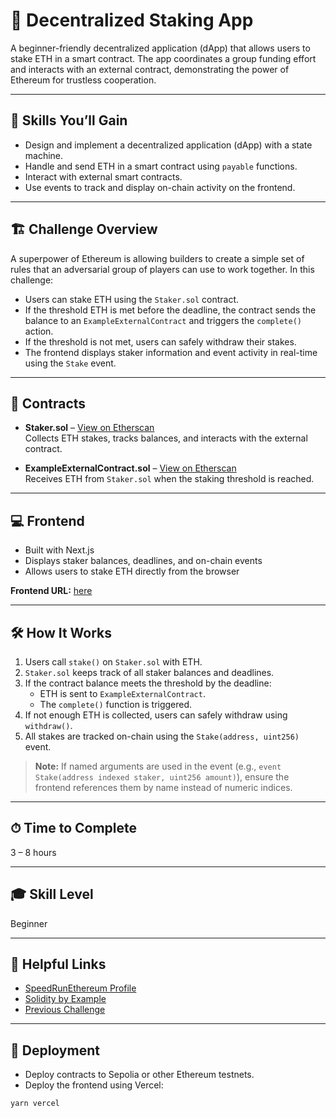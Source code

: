 # 🔏 Decentralized Staking App

A beginner-friendly decentralized application (dApp) that allows users to stake ETH in a smart contract. The app coordinates a group funding effort and interacts with an external contract, demonstrating the power of Ethereum for trustless cooperation.

---

## 🌟 Skills You’ll Gain

- Design and implement a decentralized application (dApp) with a state machine.
- Handle and send ETH in a smart contract using `payable` functions.
- Interact with external smart contracts.
- Use events to track and display on-chain activity on the frontend.

---

## 🏗 Challenge Overview

A superpower of Ethereum is allowing builders to create a simple set of rules that an adversarial group of players can use to work together. In this challenge:

- Users can stake ETH using the `Staker.sol` contract.
- If the threshold ETH is met before the deadline, the contract sends the balance to an `ExampleExternalContract` and triggers the `complete()` action.
- If the threshold is not met, users can safely withdraw their stakes.
- The frontend displays staker information and event activity in real-time using the `Stake` event.

---

## 📜 Contracts

- **Staker.sol** – [View on Etherscan](https://sepolia.etherscan.io/address/0x6d8b4da09e3514363395f6e4e3010d0d2da0bff2)  
  Collects ETH stakes, tracks balances, and interacts with the external contract.

- **ExampleExternalContract.sol** – [View on Etherscan](https://sepolia.etherscan.io/address/0x35f383d4864cd70f7ce9e4a666e04c5be42e03ae)  
  Receives ETH from `Staker.sol` when the staking threshold is reached.

---

## 💻 Frontend

- Built with Next.js
- Displays staker balances, deadlines, and on-chain events
- Allows users to stake ETH directly from the browser

**Frontend URL:** [here](https://my-staking-dapp-zeta.vercel.app/)

---

## 🛠 How It Works

1. Users call `stake()` on `Staker.sol` with ETH.
2. `Staker.sol` keeps track of all staker balances and deadlines.
3. If the contract balance meets the threshold by the deadline:
   - ETH is sent to `ExampleExternalContract`.
   - The `complete()` function is triggered.
4. If not enough ETH is collected, users can safely withdraw using `withdraw()`.
5. All stakes are tracked on-chain using the `Stake(address, uint256)` event.

> **Note:** If named arguments are used in the event (e.g., `event Stake(address indexed staker, uint256 amount)`), ensure the frontend references them by name instead of numeric indices.

---

## ⏱ Time to Complete

3 – 8 hours

---

## 🎓 Skill Level

Beginner

---

## 🔗 Helpful Links

- [SpeedRunEthereum Profile](https://speedrunethereum.com/builders/0x337c6Cc82221266B951f773E1AbD81eA0354ff25)  
- [Solidity by Example](https://solidity-by-example.org/)  
- [Previous Challenge](https://speedrunethereum.com/challenges)

---

## 🚀 Deployment

- Deploy contracts to Sepolia or other Ethereum testnets.
- Deploy the frontend using Vercel:  

```bash
yarn vercel
